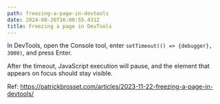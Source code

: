 ```yaml
---
path: freezing-a-page-in-devtools
date: 2024-08-26T16:08:55.431Z
title: Freezing a page in DevTools
---
```

In DevTools, open the Console tool, enter `setTimeout(() => {debugger}, 3000)`, and press Enter.     

After the timeout, JavaScript execution will pause, and the element that appears on focus should stay visible.

Ref: https://patrickbrosset.com/articles/2023-11-22-freezing-a-page-in-devtools/
